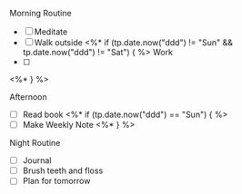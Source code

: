 Morning Routine
- [ ] Meditate
- [ ] Walk outside
<%* if (tp.date.now("ddd") != "Sun" && tp.date.now("ddd") != "Sat") { %>
Work
- [ ] 
<%* } %>

Afternoon
- [ ] Read book
<%* if (tp.date.now("ddd") == "Sun") { %>
- [ ] Make Weekly Note
<%* } %>

Night Routine
- [ ] Journal
- [ ] Brush teeth and floss
- [ ] Plan for tomorrow